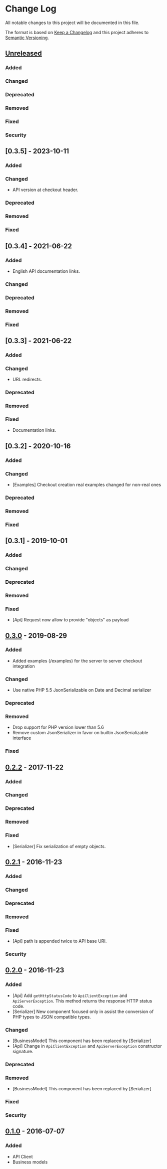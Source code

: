 # Change Log
All notable changes to this project will be documented in this file.

The format is based on [Keep a Changelog](http://keepachangelog.com/)
and this project adheres to [Semantic Versioning](http://semver.org/).

## [Unreleased]
### Added

### Changed

### Deprecated

### Removed

### Fixed

### Security

## [0.3.5] - 2023-10-11
### Added

### Changed
- API version at checkout header.

### Deprecated

### Removed

### Fixed

## [0.3.4] - 2021-06-22
### Added
- English API documentation links.

### Changed

### Deprecated

### Removed

### Fixed

## [0.3.3] - 2021-06-22
### Added

### Changed
- URL redirects.

### Deprecated

### Removed

### Fixed
- Documentation links.

## [0.3.2] - 2020-10-16
### Added

### Changed
- [Examples] Checkout creation real examples changed for non-real ones

### Deprecated

### Removed

### Fixed

## [0.3.1] - 2019-10-01
### Added

### Changed

### Deprecated

### Removed

### Fixed
- [Api] Request now allow to provide "objects" as payload

## [0.3.0] - 2019-08-29
### Added
- Added examples (/examples) for the server to server checkout integration

### Changed
- Use native PHP 5.5 JsonSerializable on Date and Decimal serializer

### Deprecated

### Removed
- Drop support for PHP version lower than 5.6
- Remove custom JsonSerializer in favor on builtin JsonSerializable interface

### Fixed

## [0.2.2] - 2017-11-22
### Added

### Changed

### Deprecated

### Removed

### Fixed
- [Serializer] Fix serialization of empty objects.

## [0.2.1] - 2016-11-23
### Added

### Changed

### Deprecated

### Removed

### Fixed
- [Api] path is appended twice to API base URI.

### Security

## [0.2.0] - 2016-11-23
### Added
- [Api] Add `getHttpStatusCode` to `ApiClientException` and `ApiServerException`. This method returns the response HTTP status code.
- [Serializer] New component focused only in assist the conversion of PHP types to JSON compatible types.

### Changed
- [BusinessModel] This component has been replaced by [Serializer]
- [Api] Change in `ApiClientException` and `ApiServerException` constructor signature.

### Deprecated

### Removed
- [BusinessModel] This component has been replaced by [Serializer]

### Fixed

### Security

## [0.1.0] - 2016-07-07
### Added
- API Client
- Business models

[Unreleased]: https://github.com/aplazame/php-sdk/compare/v0.3.0...HEAD
[0.3.0]: https://github.com/aplazame/php-sdk/compare/v0.2.2...v0.3.0
[0.2.2]: https://github.com/aplazame/php-sdk/compare/v0.2.1...v0.2.2
[0.2.1]: https://github.com/aplazame/php-sdk/compare/v0.2.0...v0.2.1
[0.2.0]: https://github.com/aplazame/php-sdk/compare/v0.1.0...v0.2.0
[0.1.0]: https://github.com/aplazame/php-sdk/commit/cd32febb1dfb0afd3a4916204a2efd07a60a4b5f
